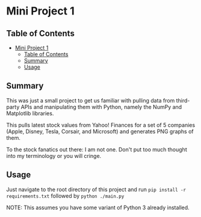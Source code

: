 # Mini Project 1

## Table of Contents
- [Mini Project 1](#mini-project-1)
  - [Table of Contents](#table-of-contents)
  - [Summary](#summary)
  - [Usage](#usage)

## Summary
This was just a small project to get us familiar with pulling data from third-party APIs and manipulating them with Python, namely the NumPy and Matplotlib libraries.

This pulls latest stock values from Yahoo! Finances for a set of 5 companies (Apple, Disney, Tesla, Corsair, and Microsoft) and generates PNG graphs of them.

To the stock fanatics out there: I am not one. Don't put too much thought into my terminology or you will cringe.

## Usage

Just navigate to the root directory of this project and run `pip install -r requirements.txt` followed by `python ./main.py`

NOTE: This assumes you have some variant of Python 3 already installed.
